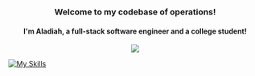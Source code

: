 <h3 align="center">Welcome to my codebase of operations!</h3>
<h4 align="center">I'm Aladiah, a full-stack software engineer and a college student!</h4>

<p align="center">
  <img align="center" src="https://github.com/seoll27/seoll27/blob/main/rampo.gif">
</p>

[![My Skills](https://skillicons.dev/icons?i=js,html,css,react,nodejs,mysql,php,bootstrap,tailwind,sass)](https://skillicons.dev)

